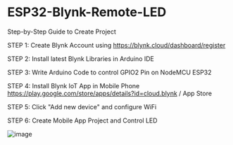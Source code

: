 # ESP32-Blynk-Remote-LED

Step-by-Step Guide to Create Project

STEP 1: Create Blynk Account using https://blynk.cloud/dashboard/register

STEP 2: Install latest Blynk Libraries in Arduino IDE

STEP 3: Write Arduino Code to control GPIO2 Pin on NodeMCU ESP32

STEP 4: Install Blynk IoT App in Mobile Phone https://play.google.com/store/apps/details?id=cloud.blynk / App Store

STEP 5: Click "Add new device" and configure WiFi

STEP 6: Create Mobile App Project and Control LED

![image](https://github.com/user-attachments/assets/ea44ed1f-638d-4022-80fb-ee1559149c5d)

